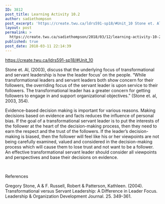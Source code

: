 ```yaml
---
ID: 3812
post_title: Learning Activity 10.2
author: sadiethompson
post_excerpt: 'https://create.twu.ca/ldrs591-sp18/#Unit_10 Stone et. Al, (2003), discuss that the underlying focus of transformational and servant leadership is how the leader focus&rsquo; on the people. &ldquo;While transformational leaders and servant leaders both show concern for their followers, the overriding focus of the servant leader is upon service to their followers. The transformational leader has a greater concern &hellip; <p><a href="https://create.twu.ca/sadiethompson/2018/03/12/learning-activity-10-2/">Continue reading<span> "Learning Activity 10.2"</span></a></p>'
layout: post
permalink: >
  https://create.twu.ca/sadiethompson/2018/03/12/learning-activity-10-2/
published: true
post_date: 2018-03-11 22:14:39
---
```

<p><a href="https://create.twu.ca/ldrs591-sp18/#Unit_10"><span style="font-weight: 400">https://create.twu.ca/ldrs591-sp18/#Unit_10</span></a></p>
<p><span style="font-weight: 400">Stone et. Al, (2003), discuss that the underlying focus of transformational and servant leadership is how the leader focus’ on the people. “While transformational leaders and servant leaders both show concern for their followers, the overriding focus of the servant leader is upon service to their followers. The transformational leader has a greater concern for getting followers to engage in and support organizational objectives.” (Stone et. al, 2003, 354). </span></p>
<p><span style="font-weight: 400">Evidence-based decision making is important for various reasons. Making decisions based on evidence and facts reduces the influence of personal bias. If the goal of a transformational servant leader is to put the interests of the follower at the heart of the decision-making process, then they need to earn the respect and the trust of the followers. If the leader’s decision-making is biased, then the follower will feel like his or her viewpoints are not being carefully examined, valued and considered in the decision-making process which will cause them to lose trust and not want to be a follower. An effective transformational servant leader should consider all viewpoints and perspectives and base their decisions on evidence. </span></p>
<p>&nbsp;</p>
<p>References</p>
<p>Gregory Stone, A &amp; F. Russell, Robert &amp; Patterson, Kathleen. (2004). Transformational versus Servant Leadership: A Difference in Leader Focus. Leadership &amp; Organization Development Journal. 25. 349-361.</p>